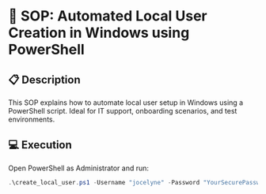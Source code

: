 # 📝 SOP: Automated Local User Creation in Windows using PowerShell

## 📋 Description
This SOP explains how to automate local user setup in Windows using a PowerShell script. Ideal for IT support, onboarding scenarios, and test environments.

## 💻 Execution
Open PowerShell as Administrator and run:
```powershell
.\create_local_user.ps1 -Username "jocelyne" -Password "YourSecurePassword!"
